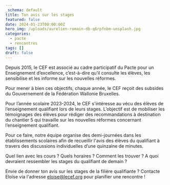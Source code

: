 ```yaml
---
_schema: default
title: Ton avis sur les stages
featured: false
date: 2024-01-23T00:00:00Z
hero_img: /uploads/aurelien-romain-db-q6rpfnbm-unsplash.jpg
categories:
  - pacte
  - rencontres
tags: []
draft: false
---
```

Depuis 2015, le CEF est associé au cadre participatif du Pacte pour un Enseignement d’excellence, c’est-à-dire qu’il consulte les élèves, les sensibilise et les informe sur les nouvelles réformes.

Pour mener à bien ces objectifs, chaque année, le CEF reçoit des subsides du Gouvernement de la Fédération Wallonie Bruxelles.

Pour l’année scolaire 2023-2024, le CEF s'intéresse au vécu des élèves de l’enseignement qualifiant lors de leurs stages. L’objectif est de mobiliser les témoignages des élèves pour rédiger des recommandations à destination du chantier 5 qui travaille sur les nouvelles réformes concernant l’enseignement qualifiant.

Pour ce faire, notre équipe organise des demi-journées dans les établissements scolaires afin de recueillir l'avis des élèves du qualifiant à travers des discussions individuelles d’une quinzaine de minutes.&nbsp;

Quel lien avec les cours ? Quels horaires ? Comment les trouver ? A quoi devraient ressembler les stages du qualifiant de demain ?&nbsp;

Envie de donner ton avis sur les stages de la filière qualifiante ? Contacte Eloïse via l'adresse [eloise@lecef.org](mailto:eloise@lecef.org) pour planifier une rencontre !&nbsp;